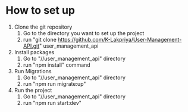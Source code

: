 # How to set up

1. Clone the git repository
   1. Go to the directory you want to set up the project
   2. run "git clone https://github.com/K-Lakpriya/User-Management-API.git" user_management_api
2. Install packages
   1. Go to "/<absolute-path>/user_management_api" directory
   2. run "npm install" command
3. Run Migrations 
   1. Go to "/<absolute-path>/user_management_api" directory
   2. run "npm run migrate:up"
4. Run the project 
   1. Go to "/<absolute-path>/user_management_api" directory
   2. run "npm run start:dev"
